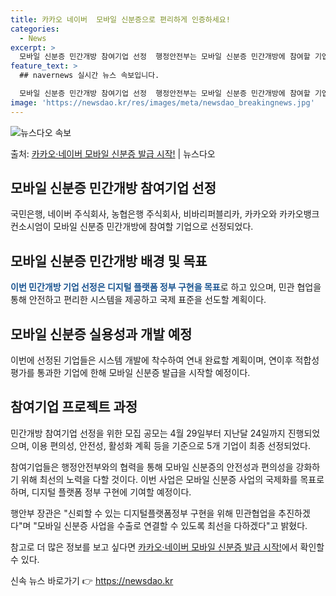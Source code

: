 ```yaml
---
title: 카카오 네이버  모바일 신분증으로 편리하게 인증하세요!
categories:
  - News
excerpt: >
  모바일 신분증 민간개방 참여기업 선정  행정안전부는 모바일 신분증 민간개방에 참여할 기업으로 ㈜국민은행, 네…
feature_text: >
  ## navernews 실시간 뉴스 속보입니다.

  모바일 신분증 민간개방 참여기업 선정  행정안전부는 모바일 신분증 민간개방에 참여할 기업으로 ㈜국민은행, 네…
image: 'https://newsdao.kr/res/images/meta/newsdao_breakingnews.jpg'
---
```


![뉴스다오 속보](https://newsdao.kr/res/images/meta/newsdao_breakingnews.jpg)

<p>출처: <a href="https://newsdao.kr/4122" rel="dofollow">카카오·네이버 모바일 신분증 발급 시작!</a> | 뉴스다오</p>

<h2 data-ke-size="size26">모바일 신분증 민간개방 참여기업 선정</h2>
국민은행, 네이버 주식회사, 농협은행 주식회사, 비바리퍼블리카, 카카오와 카카오뱅크 컨소시엄이 모바일 신분증 민간개방에 참여할 기업으로 선정되었다.

<h2 data-ke-size="size26">모바일 신분증 민간개방 배경 및 목표</h2>
<b><span style="color: #1a5490;">이번 민간개방 기업 선정은 디지털 플랫폼 정부 구현을 목표</span></b>로 하고 있으며, 민관 협업을 통해 안전하고 편리한 시스템을 제공하고 국제 표준을 선도할 계획이다.

<h2 data-ke-size="size26">모바일 신분증 실용성과 개발 예정</h2>
이번에 선정된 기업들은 시스템 개발에 착수하여 연내 완료할 계획이며, 연이후 적합성 평가를 통과한 기업에 한해 모바일 신분증 발급을 시작할 예정이다.

<h2 data-ke-size="size26">참여기업 프로젝트 과정</h2>
민간개방 참여기업 선정을 위한 모집 공모는 4월 29일부터 지난달 24일까지 진행되었으며, 이용 편의성, 안전성, 활성화 계획 등을 기준으로 5개 기업이 최종 선정되었다.

참여기업들은 행정안전부와의 협력을 통해 모바일 신분증의 안전성과 편의성을 강화하기 위해 최선의 노력을 다할 것이다. 이번 사업은 모바일 신분증 사업의 국제화를 목표로 하며, 디지털 플랫폼 정부 구현에 기여할 예정이다.

행안부 장관은 "신뢰할 수 있는 디지털플랫폼정부 구현을 위해 민관협업을 추진하겠다"며 "모바일 신분증 사업을 수출로 연결할 수 있도록 최선을 다하겠다"고 밝혔다.

참고로 더 많은 정보를 보고 싶다면 <a href="https://newsdao.kr/4122">카카오·네이버 모바일 신분증 발급 시작!</a>에서 확인할 수 있다. 

신속 뉴스 바로가기 👉 <a href="https://newsdao.kr" rel="dofollow">https://newsdao.kr</a>


